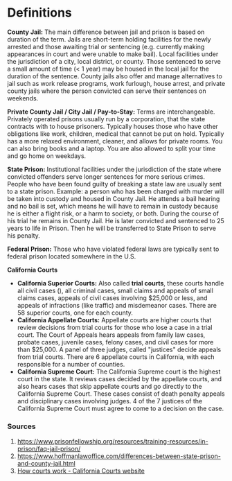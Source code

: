 # Definitions

**County Jail:** The main difference between jail and prison is based on duration of the term. Jails are short-term holding facilities for the newly arrested and those awaiting trial or sentencing (e.g. currently making appearances in court and were unable to make bail). Local facilities under the jurisdiction of a city, local district, or county. Those sentenced to serve a small amount of time (< 1 year) may be housed in the local jail for the duration of the sentence. County jails also offer and manage alternatives to jail such as work release programs, work furlough, house arrest, and private county jails where the person convicted can serve their sentences on weekends. 

**Private County Jail / City Jail / Pay-to-Stay:** Terms are interchangeable. Privately operated prisons usually run by a corporation, that the state contracts with to house prisoners. Typically houses those who have other obligations like work, children, medical that cannot be put on hold. Typically has a more relaxed environment, cleaner, and allows for private rooms. You can also bring books and a laptop. You are also allowed to split your time and go home on weekdays. 

**State Prison:** Institutional facilities under the jurisdiction of the state where convicted offenders serve longer sentences for more serious crimes. People who have been found guilty of breaking a state law are usually sent to a state prison. 
Example: a person who has been charged with murder will be taken into custody and housed in County Jail. He attends a bail hearing and no bail is set, which means he will have to remain in custody because he is either a flight risk, or a harm to society, or both. During the course of his trial he remains in County Jail. He is later convicted and sentenced to 25 years to life in Prison. Then he will be transferred to State Prison to serve his penalty.

**Federal Prison:** Those who have violated federal laws are typically sent to federal prison located somewhere in the U.S. 

**California Courts**
  * **California Superior Courts:** Also called **trial courts**, these courts handle all civil cases (), all criminal cases, small claims and appeals of small claims cases, appeals of civil cases involving $25,000 or less, and appeals of infractions (like traffic) and misdemeanor cases. There are 58 superior courts, one for each county. 
  * **California Appellate Courts:** Appellate courts are higher courts that review decisions from trial courts for those who lose a case in a trial court.  The Court of Appeals hears appeals from family law cases, probate cases, juvenile cases, felony cases, and civil cases for more than $25,000. A panel of three judges, called "justices" decide appeals from trial courts. There are 6 appellate courts in California, with each responsible for a number of counties. 
  * **California Supreme Court:** The California Supreme court is the highest court in the state. It reviews cases decided by the appellate courts, and also hears cases that skip appellate courts and go directly to the California Supreme Court. These cases consist of death penalty appeals and disciplinary cases involving judges. 4 of the 7 justices of the California Supreme Court must agree to come to a decision on the case.
  
### Sources
1. https://www.prisonfellowship.org/resources/training-resources/in-prison/faq-jail-prison/
2. https://www.hoffmanlawoffice.com/differences-between-state-prison-and-county-jail.html
3. [How courts work - California Courts website](http://www.courts.ca.gov/998.htm)
